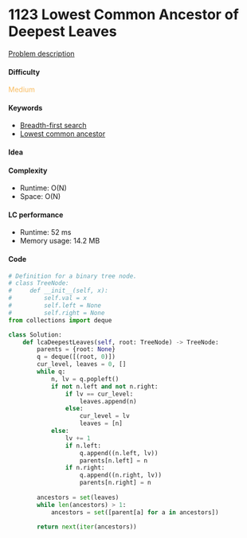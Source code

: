 1123 Lowest Common Ancestor of Deepest Leaves
=======================
[Problem description](https://leetcode.com/problems/lowest-common-ancestor-of-deepest-leaves/)

#### Difficulty
<span style="color:#FABC60">Medium</span>

#### Keywords
- [Breadth-first search](../categories/bfs.md)
- [Lowest common ancestor](../categories/lca.md)

#### Idea

#### Complexity
- Runtime: O(N)
- Space: O(N)

#### LC performance
- Runtime: 52 ms
- Memory usage: 14.2 MB

#### Code
```python
# Definition for a binary tree node.
# class TreeNode:
#     def __init__(self, x):
#         self.val = x
#         self.left = None
#         self.right = None
from collections import deque

class Solution:
    def lcaDeepestLeaves(self, root: TreeNode) -> TreeNode:
        parents = {root: None}
        q = deque([(root, 0)])
        cur_level, leaves = 0, []
        while q:
            n, lv = q.popleft()
            if not n.left and not n.right:
                if lv == cur_level:
                    leaves.append(n)
                else:
                    cur_level = lv
                    leaves = [n]
            else:
                lv += 1
                if n.left:
                    q.append((n.left, lv))
                    parents[n.left] = n
                if n.right:
                    q.append((n.right, lv))
                    parents[n.right] = n
        
        ancestors = set(leaves)
        while len(ancestors) > 1:
            ancestors = set([parent[a] for a in ancestors])
        
        return next(iter(ancestors))
```